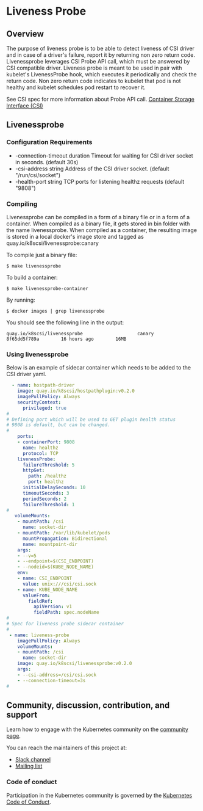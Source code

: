 # Liveness Probe

## Overview

The purpose of liveness probe is to be able to detect liveness of CSI driver
and in case of a driver's failure, report it by returning non zero return code.
Livenessprobe leverages CSI Probe API call, which must be answered by CSI
compatible driver.
Liveness probe is meant to be used in pair with kubelet's LivenessProbe hook, which
executes it periodically and check the return code. Non zero return code indicates
to kubelet that pod is not healthy and kubelet schedules pod restart to recover it.

See CSI spec for more information about Probe API call.
[Container Storage Interface (CSI)](https://github.com/container-storage-interface/spec/blob/master/spec.md#probe)

## Livenessprobe
### Configuration Requirements

*  -connection-timeout duration
       Timeout for waiting for CSI driver socket in seconds. (default 30s)
*  -csi-address string
       Address of the CSI driver socket. (default "/run/csi/socket")
*  -health-port string
       TCP ports for listening healthz requests (default "9808")

### Compiling
Livenessprobe can be compiled in a form of a binary file or in a form of a container. When compiled
as a binary file, it gets stored in bin folder with the name livenessprobe. When compiled as a container,
the resulting image is stored in a local docker's image store and tagged as
quay.io/k8scsi/livenessprobe:canary

To compile just a binary file:
```
$ make livenessprobe
```

To build a container:
```
$ make livenessprobe-container
```
By running:
```
$ docker images | grep livenessprobe
```
You should see the following line in the output:
```
quay.io/k8scsi/livenessprobe                    canary     8f65dd5f789a        16 hours ago        16MB
```

### Using livenessprobe

Below is an example of sidecar container which needs to be added to the CSI driver yaml.

```yaml
  - name: hostpath-driver
    image: quay.io/k8scsi/hostpathplugin:v0.2.0
    imagePullPolicy: Always
    securityContext:
      privileged: true
#
# Defining port which will be used to GET plugin health status
# 9808 is default, but can be changed.
#
    ports:
    - containerPort: 9808
      name: healthz
      protocol: TCP
    livenessProbe:
      failureThreshold: 5
      httpGet:
        path: /healthz
        port: healthz
      initialDelaySeconds: 10
      timeoutSeconds: 3
      periodSeconds: 2
      failureThreshold: 1
# 
   volumeMounts:
    - mountPath: /csi
      name: socket-dir
    - mountPath: /var/lib/kubelet/pods
      mountPropagation: Bidirectional
      name: mountpoint-dir
    args:
    - --v=5
    - --endpoint=$(CSI_ENDPOINT)
    - --nodeid=$(KUBE_NODE_NAME)
    env:
    - name: CSI_ENDPOINT
      value: unix:///csi/csi.sock
    - name: KUBE_NODE_NAME
      valueFrom:
        fieldRef:
          apiVersion: v1
          fieldPath: spec.nodeName
#
# Spec for liveness probe sidecar container
# 
 - name: liveness-probe
    imagePullPolicy: Always
    volumeMounts:
    - mountPath: /csi
      name: socket-dir
    image: quay.io/k8scsi/livenessprobe:v0.2.0
    args:
    - --csi-address=/csi/csi.sock
    - --connection-timeout=3s
#

```

## Community, discussion, contribution, and support

Learn how to engage with the Kubernetes community on the [community page](http://kubernetes.io/community/).

You can reach the maintainers of this project at:

- [Slack channel](https://kubernetes.slack.com/messages/sig-storage)
- [Mailing list](https://groups.google.com/forum/#!forum/kubernetes-sig-storage)

### Code of conduct

Participation in the Kubernetes community is governed by the [Kubernetes Code of Conduct](code-of-conduct.md).
